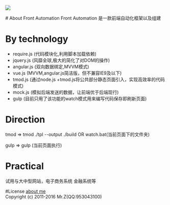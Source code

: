 <p><img src="http://wuzuoyi.com/logo.png"></p>
# About Front Automation
Front Automation 是一款前端自动化框架以及组建

# By technology
<ul>
<li>require.js (代码模块化,利用脚本加载依赖)</li>
<li>jquery.js (风靡全球,极大的简化了对DOM的操作)</li>
<li>angular.js (双向数据绑定,MVVM模式)</li>
<li>vue.js (MVVM,angular.js简洁版，但不兼容IE9及以下)</li>
<li>tmod.js (通过node.js +tmod.js将公共部分静态页面引入，实现高效率的代码模式)</li>
<li>mock.js (模拟后端发送的数据，让前端优于后端现行) </li>
<li>gulp (目前只用了该功能的watch模式用来编写代码保存即刷新页面)</li>
</ul>

# Direction
<p>tmod => tmod ./tpl --output ./build OR watch.bat(当前页面下的文件夹)</p>
<p>gulp => gulp (当前页面执行)</p>

# Practical
<p>试用与大中型网站，电子商务系统 金融系统等</p>


#License
<a href="http://wuzuoyi.com">about me</a><br/>
Copyright (c) 2011-2016 Mr.Z(QQ:953043100)
